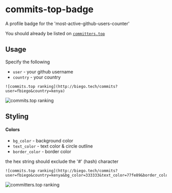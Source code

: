 # commits-top-badge
A profile badge for the 'most-active-github-users-counter'

You should already be listed on [`committers.top`](https://committers.top/)

## Usage
Specify the following
- `user` - your github username
- `country` - your country
```
![commits.top ranking](http://biego.tech/commits?user=fbiego&country=kenya)
```
![commits.top ranking](http://biego.tech/commits?user=fbiego&country=kenya&bg_color=000000)

## Styling
#### Colors
- `bg_color` - background color
- `text_color` - text color & circle outline
- `border_color` - border color

the hex string should exclude the '#' (hash) character
```
![commits.top ranking](http://biego.tech/commits?user=fbiego&country=kenya&bg_color=333333&text_color=77fe89&border_color=89452e)
```
![committers.top ranking](http://biego.tech/commits?user=fbiego&country=kenya&bg_color=333333&text_color=77fe89&border_color=89452e)


